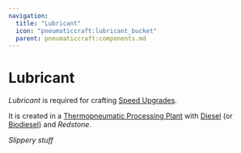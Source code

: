 ```yaml
---
navigation:
  title: "Lubricant"
  icon: "pneumaticcraft:lubricant_bucket"
  parent: pneumaticcraft:components.md
---
```


# Lubricant

*Lubricant* is required for crafting [Speed Upgrades](../upgrades.md#speed).

It is created in a [Thermopneumatic Processing Plant](../thermopneumatic_processing_plant.md) with [Diesel](../refinery.md) (or [Biodiesel](../biodiesel.md)) and *Redstone*.

<ItemImage id="pneumaticcraft:lubricant_bucket" />

*Slippery stuff*

